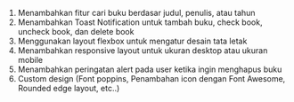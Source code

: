 
1. Menambahkan fitur cari buku berdasar judul, penulis, atau tahun
2. Menambahkan Toast Notification untuk tambah buku, check book, uncheck book, dan delete book
3. Menggunakan layout flexbox untuk mengatur desain tata letak
4. Menambahkan responsive layout untuk ukuran desktop atau ukuran mobile 
5. Menambahkan peringatan alert pada user ketika ingin menghapus buku
6. Custom design (Font poppins, Penambahan icon dengan Font Awesome, Rounded edge layout, etc..)
